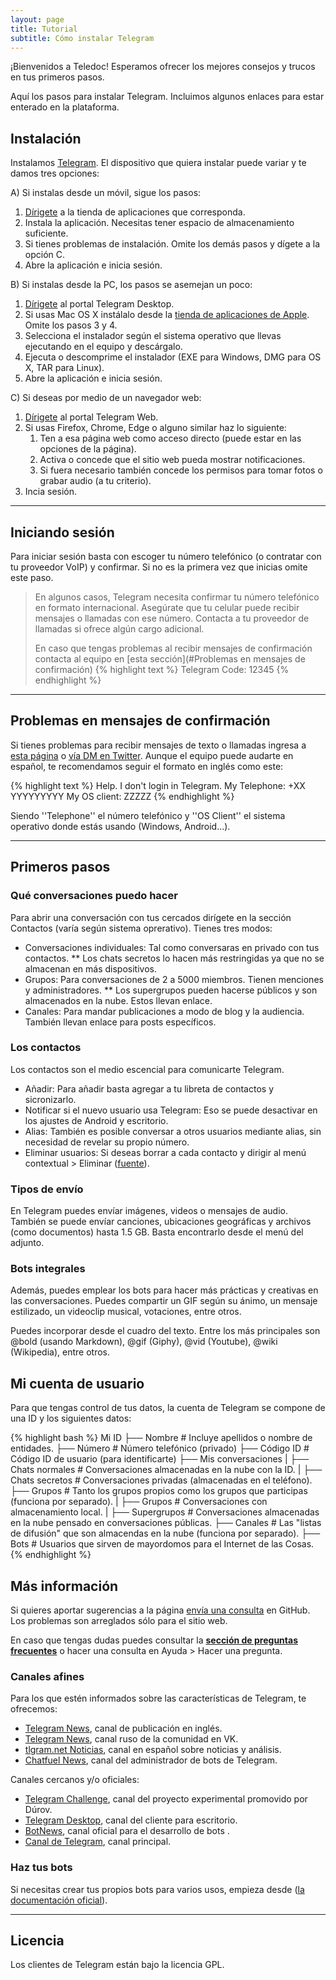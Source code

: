 ```yaml
---
layout: page
title: Tutorial
subtitle: Cómo instalar Telegram
---
```


¡Bienvenidos a Teledoc! Esperamos ofrecer los mejores consejos y trucos en tus primeros pasos.

Aquí los pasos para instalar Telegram. Incluimos algunos enlaces para estar enterado en la plataforma.

## Instalación

Instalamos [Telegram](https://telegram.org/). El dispositivo que quiera instalar puede variar y te damos tres opciones:

A) Si instalas desde un móvil, sigue los pasos:

1. [Dírigete](https://telegram.org/dl) a la tienda de aplicaciones que corresponda.
2. Instala la aplicación. Necesitas tener espacio de almacenamiento suficiente.
3. Si tienes problemas de instalación. Omite los demás pasos y dígete a la opción C.
4. Abre la aplicación e inicia sesión.

B) Si instalas desde la PC, los pasos se asemejan un poco:

1. [Dírigete](https://desktop.telegram.org/) al portal Telegram Desktop.
2. Si usas Mac OS X instálalo desde la [tienda de aplicaciones de Apple](https://itunes.apple.com/us/app/telegram-desktop/id946399090). Omite los pasos 3 y 4.
3. Selecciona el instalador según el sistema operativo que llevas ejecutando en el equipo y descárgalo.
4. Ejecuta o descomprime el instalador (EXE para Windows, DMG para OS X, TAR para Linux).
5. Abre la aplicación e inicia sesión.

C) Si deseas por medio de un navegador web:

1. [Dírigete](https://web.telegram.org/) al portal Telegram Web.
2. Si usas Firefox, Chrome, Edge o alguno similar haz lo siguiente:
	 1. Ten a esa página web como acceso directo (puede estar en las opciones de la página).
	 2. Activa o concede que el sitio web pueda mostrar notificaciones.
	 3. Si fuera necesario también concede los permisos para tomar fotos o grabar audio (a tu criterio).
3. Incia sesión.

---

## Iniciando sesión

Para iniciar sesión basta con escoger tu número telefónico (o contratar con tu proveedor VoIP) y confirmar. Si no es la primera vez que inicias omite este paso.

>En algunos casos, Telegram necesita confirmar tu número telefónico en formato internacional. Asegúrate que tu celular puede recibir mensajes o llamadas con ese número. Contacta a tu proveedor de llamadas si ofrece algún cargo adicional.
>
>En caso que tengas problemas al recibir mensajes de confirmación contacta al equipo en [esta sección](#Problemas en mensajes de confirmación)
{% highlight text %}
Telegram Code: 12345
{% endhighlight %}

---

## Problemas en mensajes de confirmación
Si tienes problemas para recibir mensajes de texto o llamadas ingresa a [esta página](https://telegram.org/support) o [vía DM en Twitter](https://twitter.com/smstelegram).
Aunque el equipo puede audarte en español, te recomendamos seguir el formato en inglés como este:

{% highlight text %}
Help. I don't login in Telegram.
My Telephone: +XX YYYYYYYYY
My OS client: ZZZZZ
{% endhighlight %}

Siendo ''Telephone'' el número telefónico y ''OS Client'' el sistema operativo donde estás usando (Windows, Android...).

---

## Primeros pasos

### Qué conversaciones puedo hacer

Para abrir una conversación con tus cercados dirígete en la sección Contactos (varía según sistema oprerativo).
Tienes tres modos:
* Conversaciones individuales: Tal como conversaras en privado con tus contactos.
** Los chats secretos lo hacen más restringidas ya que no se almacenan en más dispositivos.
* Grupos: Para conversaciones de 2 a 5000 miembros. Tienen menciones y administradores.
** Los supergrupos pueden hacerse públicos y son almacenados en la nube. Estos llevan enlace.
* Canales: Para mandar publicaciones a modo de blog y la audiencia. También llevan enlace para posts específicos.

### Los contactos

Los contactos son el medio escencial para comunicarte Telegram.

* Añadir: Para añadir basta agregar a tu libreta de contactos y sicronizarlo.
* Notificar si el nuevo usuario usa Telegram: Eso se puede desactivar en los ajustes de Android y escritorio.
* Alias: También es posible conversar a otros usuarios mediante alias, sin necesidad de revelar su propio número.
* Eliminar usuarios: Si deseas borrar a cada contacto y dirigir al menú contextual > Eliminar ([fuente](http://technology.onehowto.com/article/how-to-delete-a-telegram-contact-1472.html)).

### Tipos de envío

En Telegram puedes envíar imágenes, videos o mensajes de audio. También se puede envíar canciones, ubicaciones geográficas y archivos (como documentos) hasta 1.5 GB. Basta encontrarlo desde el menú del adjunto.

### Bots integrales

Además, puedes emplear los bots para hacer más prácticas y creativas en las conversaciones. Puedes compartir un GIF según su ánimo, un mensaje estilizado, un videoclip musical, votaciones, entre otros. 

Puedes incorporar desde el cuadro del texto. Entre los más principales son @bold (usando Markdown), @gif (Giphy), @vid (Youtube), @wiki (Wikipedia), entre otros.

## Mi cuenta de usuario

Para que tengas control de tus datos, la cuenta de Telegram se compone de una ID y los siguientes datos:

{% highlight bash %}
Mi ID
├── Nombre                              # Incluye apellidos o nombre de entidades.
├── Número                              # Número telefónico (privado)
├── Código ID                           # Código ID de usuario (para identificarte)
├── Mis conversaciones
|    ├── Chats normales                 # Conversaciones almacenadas en la nube con la ID.
|    ├── Chats secretos		            # Conversaciones privadas (almacenadas en el teléfono).
├── Grupos                              # Tanto los grupos propios como los grupos que participas (funciona por separado).
|    ├── Grupos                         # Conversaciones con almacenamiento local.
|    ├── Supergrupos                    # Conversaciones almacenadas en la nube pensado en conversaciones públicas.
├── Canales                             # Las "listas de difusión" que son almacendas en la nube (funciona por separado).
├── Bots                                # Usuarios que sirven de mayordomos para el Internet de las Cosas.
{% endhighlight %}

## Más información

Si quieres aportar sugerencias a la página [envía una consulta](https://github.com/Niaj-scio/niaj-scio.github.io/issues) en GitHub. Los problemas son arreglados sólo para el sitio web.

En caso que tengas dudas puedes consultar la **[sección de preguntas frecuentes](https://telegram.org/faq/es)** o hacer una consulta en Ayuda > Hacer una pregunta.

### Canales afines
Para los que estén informados sobre las características de Telegram, te ofrecemos:

* [Telegram News](https://telegram.me/newschannel), canal de publicación en inglés.
* [Telegram News](https://telegram.me/tnews_ru), canal ruso de la comunidad en VK.
* [tlgram.net Noticias](https://telegram.me/tlgramNET), canal en español sobre noticias y análisis.
* [Chatfuel News](https://telegram.me/chatfuel), canal del administrador de bots de Telegram.

Canales cercanos y/o oficiales:

* [Telegram Challenge](https://telegram.me/durovschallenge), canal del proyecto experimental promovido por Dúrov.
* [Telegram Desktop](https://telegram.me/desktop), canal del cliente para escritorio.
* [BotNews](https://telegram.me/BotNews), canal oficial para el desarrollo de bots .
* [Canal de Telegram](https://telegram.me/telegram), canal principal.

### Haz tus bots

Si necesitas crear tus propios bots para varios usos, empieza desde ([la documentación oficial](https://core.telegram.org/bots/inline)).

---

## Licencia

Los clientes de Telegram están bajo la licencia GPL.
